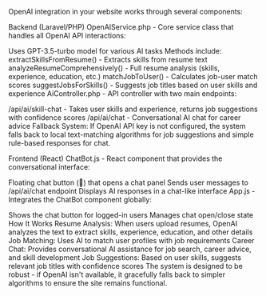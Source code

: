 OpenAI integration in your website works through several components:

Backend (Laravel/PHP)
OpenAIService.php - Core service class that handles all OpenAI API interactions:

Uses GPT-3.5-turbo model for various AI tasks
Methods include:
extractSkillsFromResume() - Extracts skills from resume text
analyzeResumeComprehensively() - Full resume analysis (skills, experience, education, etc.)
matchJobToUser() - Calculates job-user match scores
suggestJobsForSkills() - Suggests job titles based on user skills and experience
AiController.php - API controller with two main endpoints:

/api/ai/skill-chat - Takes user skills and experience, returns job suggestions with confidence scores
/api/ai/chat - Conversational AI chat for career advice
Fallback System: If OpenAI API key is not configured, the system falls back to local text-matching algorithms for job suggestions and simple rule-based responses for chat.

Frontend (React)
ChatBot.js - React component that provides the conversational interface:

Floating chat button (💬) that opens a chat panel
Sends user messages to /api/ai/chat endpoint
Displays AI responses in a chat-like interface
App.js - Integrates the ChatBot component globally:

Shows the chat button for logged-in users
Manages chat open/close state
How It Works
Resume Analysis: When users upload resumes, OpenAI analyzes the text to extract skills, experience, education, and other details
Job Matching: Uses AI to match user profiles with job requirements
Career Chat: Provides conversational AI assistance for job search, career advice, and skill development
Job Suggestions: Based on user skills, suggests relevant job titles with confidence scores
The system is designed to be robust - if OpenAI isn't available, it gracefully falls back to simpler algorithms to ensure the site remains functional.